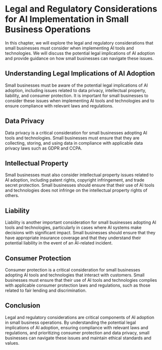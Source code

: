 Legal and Regulatory Considerations for AI Implementation in Small Business Operations
=========================================================================================================================================================

In this chapter, we will explore the legal and regulatory considerations that small businesses must consider when implementing AI tools and technologies. We will discuss the potential legal implications of AI adoption and provide guidance on how small businesses can navigate these issues.

Understanding Legal Implications of AI Adoption
-----------------------------------------------

Small businesses must be aware of the potential legal implications of AI adoption, including issues related to data privacy, intellectual property, liability, and consumer protection. It is important for small businesses to consider these issues when implementing AI tools and technologies and to ensure compliance with relevant laws and regulations.

Data Privacy
------------

Data privacy is a critical consideration for small businesses adopting AI tools and technologies. Small businesses must ensure that they are collecting, storing, and using data in compliance with applicable data privacy laws such as GDPR and CCPA.

Intellectual Property
---------------------

Small businesses must also consider intellectual property issues related to AI adoption, including patent rights, copyright infringement, and trade secret protection. Small businesses should ensure that their use of AI tools and technologies does not infringe on the intellectual property rights of others.

Liability
---------

Liability is another important consideration for small businesses adopting AI tools and technologies, particularly in cases where AI systems make decisions with significant impact. Small businesses should ensure that they have appropriate insurance coverage and that they understand their potential liability in the event of an AI-related incident.

Consumer Protection
-------------------

Consumer protection is a critical consideration for small businesses adopting AI tools and technologies that interact with customers. Small businesses must ensure that their use of AI tools and technologies complies with applicable consumer protection laws and regulations, such as those related to fair lending and discrimination.

Conclusion
----------

Legal and regulatory considerations are critical components of AI adoption in small business operations. By understanding the potential legal implications of AI adoption, ensuring compliance with relevant laws and regulations, and prioritizing consumer protection and data privacy, small businesses can navigate these issues and maintain ethical standards and values.
